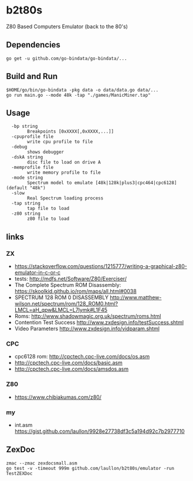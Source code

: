 
# b2t80s
Z80 Based Computers Emulator (back to the 80's)

## Dependencies

```
go get -u github.com/go-bindata/go-bindata/...
```

## Build and Run 

```
$HOME/go/bin/go-bindata -pkg data -o data/data.go data/...
go run main.go --mode 48k -tap "./games/ManicMiner.tap"
```

## Usage

```
  -bp string
        Breakpoints [0xXXXX[,0xXXXX,...]]
  -cpuprofile file
        write cpu profile to file
  -debug
        shows debugger
  -dskA string
        disc file to load on drive A
  -memprofile file
        write memory profile to file
  -mode string
        Spectrum model to emulate [48k|128k|plus3|cpc464|cpc6128] (default "48k")
  -slow
        Real Spectrum loading process
  -tap string
        tap file to load
  -z80 string
        z80 file to load
```

## links

### ZX

* <https://stackoverflow.com/questions/1215777/writing-a-graphical-z80-emulator-in-c-or-c>
* tests: <http://mdfs.net/Software/Z80/Exerciser/>
* The Complete Spectrum ROM Disassembly: <https://skoolkid.github.io/rom/maps/all.html#0038>
* SPECTRUM 128 ROM 0 DISASSEMBLY <http://www.matthew-wilson.net/spectrum/rom/128_ROM0.html?LMCL=aH_qpw&LMCL=L7lymk#L1F45>
* Roms: <http://www.shadowmagic.org.uk/spectrum/roms.html>
* Contention Test Success <http://www.zxdesign.info/testSuccess.shtml>
* Video Parameters <http://www.zxdesign.info/vidparam.shtml>

### CPC

* cpc6128 rom: <http://cpctech.cpc-live.com/docs/os.asm>
* <http://cpctech.cpc-live.com/docs/basic.asm>
* <http://cpctech.cpc-live.com/docs/amsdos.asm>

### Z80

* <https://www.chibiakumas.com/z80/>

### my

* int.asm <https://gist.github.com/laullon/9928e27738df3c5a194d92c7b2977710>

## ZexDoc

```
zmac --zmac zexdocsmall.asm
go test -v -timeout 999m github.com/laullon/b2t80s/emulator -run TestZEXDoc
```
